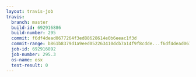 ```yaml
---
layout: travis-job
travis:
  branch: master
  build-id: 692916886
  build-number: 295
  commit: f6df4dead0677264f3ed88628614e0b6eeac1f3d
  commit-range: b861b8379d1a9eed052263410dcb7a14f9f8cdde...f6df4dead0677264f3ed88628614e0b6eeac1f3d
  job-id: 692916892
  job-number: 295.3
  os-name: osx
  test-result: 0
---
```

